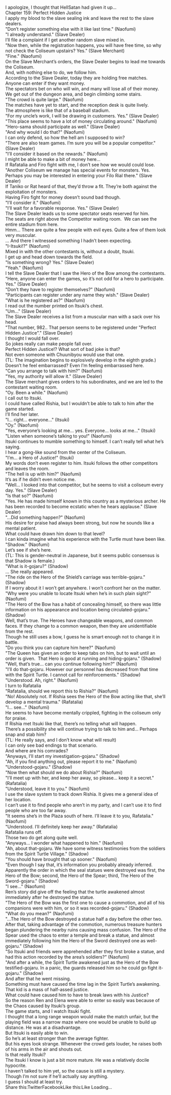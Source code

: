 <br/>
I apologize, I thought that HellSatan had given it up…<br/>
Chapter 159: Perfect Hidden Justice<br/>
I apply my blood to the slave sealing ink and leave the rest to the slave dealers.<br/>
"Don’t register something else with it like last time." (Naofumi)<br/>
"I already understand." (Slave Dealer)<br/>
I’ll file a complaint if I get another random slave mixed in.<br/>
"Now then, while the registration happens, you will have free time, so why not check the Coliseum upstairs? Yes." (Slave Merchant)<br/>
"Fine." (Naofumi)<br/>
On the Slave Merchant’s orders, the Slave Dealer begins to lead me towards the Coliseum.<br/>
And, with nothing else to do, we follow him.<br/>
According to the Slave Dealer, today they are holding free matches.<br/>
Anyone can enter if they want money.<br/>
The spectators bet on who will win, and many will lose all of their money.<br/>
We get out of the dungeon area, and begin climbing some stairs.<br/>
"The crowd is quite large." (Naofumi)<br/>
The matches have yet to start, and the reception desk is quite lively.<br/>
The atmosphere is like that of a baseball stadium.<br/>
"For my uncle’s work, I will be drawing in customers. Yes." (Slave Dealer)<br/>
"This place seems to have a lot of money circulating around." (Naofumi)<br/>
"Hero-sama should participate as well." (Slave Dealer)<br/>
"And why would I do that?" (Naofumi)<br/>
I can only defend, so how the hell am I supposed to win?<br/>
"There are also team games. I’m sure you will be a popular competitor." (Slave Dealer)<br/>
"I’ll consider it based on the rewards." (Naofumi)<br/>
I might be able to make a bit of money here…<br/>
If Rafatalia and Firo fight with me, I don’t see how we would could lose.<br/>
"Another Coliseum we manage has special events for monsters. Yes. Perhaps you may be interested in entering your Filo Rial there." (Slave Dealer)<br/>
If Taniko or Rat heard of that, they’d throw a fit. They’re both against the exploitation of monsters.<br/>
Having Firo fight for money doesn’t sound bad though.<br/>
"I’ll consider it." (Naofumi)<br/>
"I’ll wait for a favorable response. Yes." (Slave Dealer)<br/>
The Slave Dealer leads us to some spectator seats reserved for him.<br/>
The seats are right above the Competitor waiting room.  We can see the entire stadium from here.<br/>
Hmm… There are quite a few people with evil eyes. Quite a few of them look very muscular.<br/>
… And there I witnessed something I hadn’t been expecting.<br/>
"I-Itsuki!?" (Naofumi)<br/>
Mixed in with the other contestants is, without a doubt, Itsuki.<br/>
I get up and head down towards the field.<br/>
"Is something wrong? Yes." (Slave Dealer)<br/>
"Yeah." (Naofumi)<br/>
I tell the Slave Dealer that I saw the Hero of the Bow among the contestants.<br/>
"Here, anyone can enter the games, so it’s not odd for a hero to participate. Yes." (Slave Dealer)<br/>
"Don’t they have to register themselves?" (Naofumi)<br/>
"Participants can register under any name they wish." (Slave Dealer)<br/>
"What is he registered as?" (Naofumi)<br/>
I read out the number printed on Itsuki’s chest.<br/>
"Um…" (Slave Dealer)<br/>
The Slave Dealer receives a list from a muscular man with a sack over his head.<br/>
"That number, 982.. That person seems to be registered under "Perfect Hidden Justice"." (Slave Dealer)<br/>
I thought I would fall over.<br/>
So jokes really can make people fall over.<br/>
Perfect Hidden Justice!? What sort of bad joke is that?<br/>
Not even someone with Chuunibyou would use that one.<br/>
(TL: The imagination begins to explosively develop in the eighth grade.)<br/>
Doesn’t he feel embarrassed? Even I’m feeling embarrassed here.<br/>
"Can you arrange to talk with him?" (Naofumi)<br/>
"Yes, my authority will allow it." (Slave Dealer)<br/>
The Slave merchant gives orders to his subordinates, and we are led to the contestant waiting room.<br/>
"Oy. Been a while." (Naofumi)<br/>
I call out to Itsuki.<br/>
I could have called Rishia, but I wouldn’t be able to talk to him after the game started.<br/>
I’ll find her later.<br/>
"I… right… everyone…" (Itsuki)<br/>
"Oy." (Naofumi)<br/>
"Yes, everyone’s looking at me… yes. Everyone… looks at me…" (Itsuki)<br/>
"Listen when someone’s talking to you!" (Naofumi)<br/>
Itsuki continues to mumble something to himself. I can’t really tell what he’s saying.<br/>
I hear a gong-like sound from the center of the Coliseum.<br/>
"I’m… a Hero of Justice!" (Itsuki)<br/>
My words don’t even register to him. Itsuki follows the other competitors and leaves the room.<br/>
"The hell is up with him?" (Naofumi)<br/>
It’s as if he didn’t even notice me.<br/>
"Well… I looked into that competitor, but he seems to visit a coliseum every day. Yes." (Slave Dealer)<br/>
"Is that so?" (Naofumi)<br/>
"Yes. He has made himself known in this country as a mysterious archer. He has been recorded to become ecstatic when he hears applause." (Slave Dealer)<br/>
"…Did something happen?" (Naofumi)<br/>
His desire for praise had always been strong, but now he sounds like a mental patient.<br/>
What could have drawn him down to that level?<br/>
I can kinda imagine what his experience with the Turtle must have been like.<br/>
"Shadow." (Naofumi)<br/>
Let’s see if she’s here.<br/>
(TL: This is gender-neutral in Japanese, but it seems public consensus is that Shadow is female.)<br/>
"What is it-gojaru?" (Shadow)<br/>
… She really appeared.<br/>
"The ride on the Hero of the Shield’s carriage was terrible-gojaru." (Shadow)<br/>
If I worry about it I won’t get anywhere. I won’t confront her on the matter.<br/>
"Why were you unable to locate Itsuki when he’s in such plain sight?" (Naofumi)<br/>
"The Hero of the Bow has a habit of concealing himself, so there was little information on his appearance and location being circulated-gojaru." (Shadow)<br/>
Well, that’s true. The Heroes have changeable weapons, and common faces. If they change to a common weapon, then they are unidentifiable from the rest.<br/>
Though he still uses a bow, I guess he is smart enough not to change it in battle.<br/>
"Do you think you can capture him here?" (Naofumi)<br/>
"The Queen has given an order to keep tabs on him, but to wait until an order is given.  That Hero is good at running and hiding-gojaru." (Shadow)<br/>
"Well, that’s true… can you continue following him?" (Naofumi)<br/>
"I’ll do that-gojaru. However our personnel has decreased from that time with the Spirit Turtle. I cannot call for reinforcements." (Shadow)<br/>
"Understood. Ah, right." (Naofumi)<br/>
I turn to Rafatalia<br/>
"Rafatalia, should we report this to Rishia?" (Naofumi)<br/>
"No! Absolutely not. If Rishia sees the Hero of the Bow acting like that, she’ll develop a mental trauma." (Rafatalia)<br/>
"I… see…" (Naofumi)<br/>
He seems to have become mentally crippled, fighting in the coliseum only for praise.<br/>
If Rishia met Itsuki like that, there’s no telling what will happen.<br/>
There’s a possibility she will continue trying to talk to him and… Perhaps snap and stab him?<br/>
(TL: He really says, and I don’t know what will result)<br/>
I can only see bad endings to that scenario.<br/>
And where are his comrades?<br/>
"Anyways, I’ll start my investigation-gojaru." (Shadow)<br/>
"Ah, if you find anything out, please report it to me." (Naofumi)<br/>
"Understood-gojaru." (Shadow)<br/>
"Now then what should we do about Rishia?" (Naofumi)<br/>
"I’ll meet up with her, and keep her away, so please… keep it a secret." (Rafatalia)<br/>
"Understood, leave it to you." (Naofumi)<br/>
I use the slave system to track down Rishia. It gives me a general idea of her location.<br/>
I can’t use it to find people who aren’t in my party, and I can’t use it to find people who are too far away.<br/>
"It seems she’s in the Plaza south of here. I’ll leave it to you, Rafatalia." (Naofumi)<br/>
"Understood. I’ll definitely keep her away." (Rafatalia)<br/>
Rafatalia runs off.<br/>
Those two do get along quite well.<br/>
"Anyways… I wonder what happened to him." (Naofumi)<br/>
"Ah, about that-gojaru. We have some witness testimonies from the soldiers from the Spirit Turtle Village." (Shadow)<br/>
"You should have brought that up sooner." (Naofumi)<br/>
"Even though I say that, it’s information you probably already inferred. Apparently the order in which the seal statues were destroyed was first, the Hero of the Bow; second, the Hero of the Spear; third, The Hero of the Sword-gojaru." (Shadow)<br/>
"I see…" (Naofumi)<br/>
Ren’s story did give off the feeling that the turtle awakened almost immediately after he destroyed the statue.<br/>
"The Hero of the Bow was the first one to cause a commotion, and all of his companions were with him, or so it was recorded-gojaru." (Shadow)<br/>
"What do you mean?" (Naofumi)<br/>
"…The Hero of the Bow destroyed a statue half a day before the other two. After that, taking advantage of the commotion, numerous treasure hunters began plundering the nearby ruins causing mass confusion. The Hero of the Spear used the chaos to enter a temple and break a statue, and almost immediately following him the Hero of the Sword destroyed one as well-gojaru." (Shadow)<br/>
"So Itsuki and friends were apprehended after they first broke a statue, and had this action recorded by the area’s soldiers?" (Naofumi)<br/>
"And after a while, the Spirit Turtle awakened just as the Hero of the Bow testified-gojaru. In a panic, the guards released him so he could go fight it-gojaru." (Shadow)<br/>
And after that he went missing.<br/>
Something must have caused the time lag in the Spirit Turtle’s awakening.<br/>
That kid is a mass of half-assed justice.<br/>
What could have caused him to have to break laws with his Justice?<br/>
So the reason Ren and Elena were able to enter so easily was because of the Chaos caused by Itsuki’s group.<br/>
The game starts, and I watch Itsuki fight.<br/>
I thought that a long range weapon would make the match unfair, but the playing field was a narrow maze where one would be unable to build up distance. He was at a disadvantage.<br/>
But Itsuki is easily able to win.<br/>
So he’s at least stronger than the average fighter.<br/>
But his eyes look strange. Whenever the crowd gets louder, he raises both of his arms in the air and shouts out.<br/>
Is that really Itsuki?<br/>
The Itsuki I know is just a bit more mature. He was a relatively docile hypocrite.<br/>
I haven’t talked to him yet, so the cause is still a mystery.<br/>
Though I’m not sure if he’ll actually say anything.<br/>
I guess I should at least try.<br/>
Share this:TwitterFacebookLike this:Like Loading... <br/>
